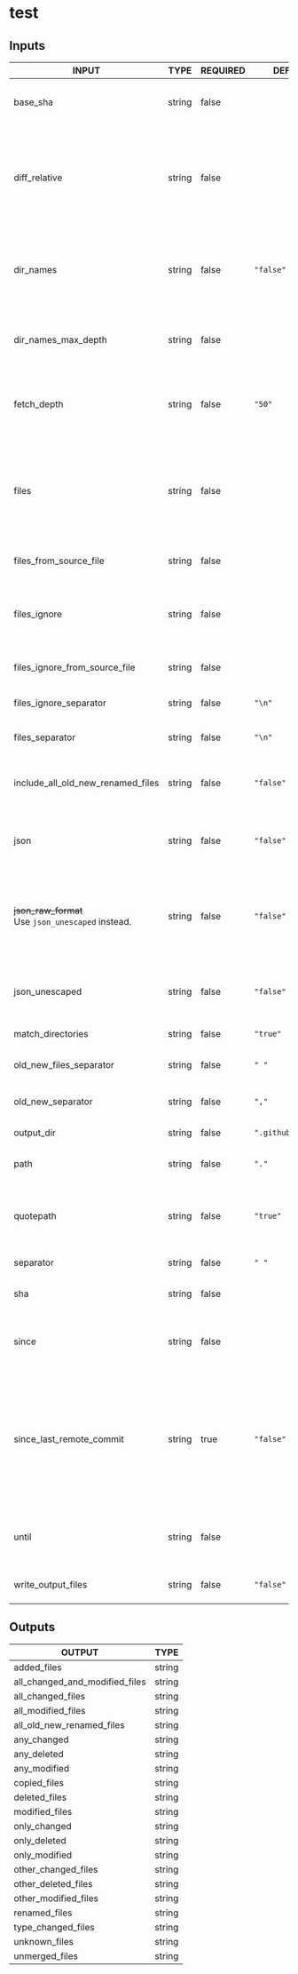 # test

## Inputs

<!-- AUTO-DOC-INPUT:START - Do not remove or modify this section -->

|                         INPUT                          |  TYPE  | REQUIRED |       DEFAULT       |                                                                                                                  DESCRIPTION                                                                                                                  |
|--------------------------------------------------------|--------|----------|---------------------|-----------------------------------------------------------------------------------------------------------------------------------------------------------------------------------------------------------------------------------------------|
|                        base_sha                        | string |  false   |                     |                                                                                      Specify a different base commit SHA <br>used for comparing changes                                                                                       |
|                     diff_relative                      | string |  false   |                     |                            Exclude changes outside the current directory <br>and show path names relative to <br>it. **NOTE:** This requires you to <br>specify the top level directory via <br>the `path` input.                             |
|                       dir_names                        | string |  false   |      `"false"`      |                                             Output unique changed directories instead of <br>filenames. **NOTE:** This returns `.` for <br>changed files located in the root <br>of the project.                                              |
|                  dir_names_max_depth                   | string |  false   |                     |                                                              Maximum depth of directories to output. <br>e.g `test/test1/test2` with max depth of <br>`2` returns `test/test1`.                                                               |
|                      fetch_depth                       | string |  false   |       `"50"`        |                                                       Depth of additional branch history fetched. <br>**NOTE**: This can be adjusted to <br>resolve errors with insufficient history.                                                         |
|                         files                          | string |  false   |                     |                       File and directory patterns to detect <br>changes using only these list of <br>file(s) (Defaults to the entire repo) **NOTE:** Multiline file/directory patterns <br>should not include quotes.                         |
|                 files_from_source_file                 | string |  false   |                     |                                                                                            Source file(s) used to populate the <br>`files` input.                                                                                             |
|                      files_ignore                      | string |  false   |                     |                                                                Ignore changes to these file(s) **NOTE:** <br>Multiline file/directory patterns should not include <br>quotes.                                                                 |
|             files_ignore_from_source_file              | string |  false   |                     |                                                                                         Source file(s) used to populate the <br>`files_ignore` input                                                                                          |
|                 files_ignore_separator                 | string |  false   |       `"\n"`        |                                                                                             Separator used to split the `files_ignore` <br>input                                                                                              |
|                    files_separator                     | string |  false   |       `"\n"`        |                                                                                                Separator used to split the `files` <br>input                                                                                                  |
|           include_all_old_new_renamed_files            | string |  false   |      `"false"`      |                                          Include `all_old_new_renamed_files` output. Note this can <br>generate a large output See: [#501](https://github.com/tj-actions/changed-files/issues/501).                                           |
|                          json                          | string |  false   |      `"false"`      |                                                                      Output list of changed files in <br>a JSON formatted string which can <br>be used for matrix jobs.                                                                       |
| ~~json_raw_format~~ <br> Use `json_unescaped` instead. | string |  false   |      `"false"`      |                            **Deprecated:** Output list of changed files <br>in a raw format which means <br>that the output will not be <br>surrounded by quotes and special characters <br>will not be escaped.                              |
|                     json_unescaped                     | string |  false   |      `"false"`      |                                                                     Output list of changed files in <br>a JSON formatted string without escaping <br>special characters.                                                                      |
|                   match_directories                    | string |  false   |      `"true"`       |                                                                                                Indicates whether to include match directories                                                                                                 |
|                old_new_files_separator                 | string |  false   |        `" "`        |                                                                                         Split character for old and new <br>renamed filename pairs.                                                                                           |
|                   old_new_separator                    | string |  false   |        `","`        |                                                                                             Split character for old and new <br>filename pairs.                                                                                               |
|                       output_dir                       | string |  false   | `".github/outputs"` |                                                                                                       Directory to store output files.                                                                                                        |
|                          path                          | string |  false   |        `"."`        |                                                                               Specify a relative path under `$GITHUB_WORKSPACE` <br>to locate the repository.                                                                                 |
|                       quotepath                        | string |  false   |      `"true"`       |                                                           Use non ascii characters to match <br>files and output the filenames completely <br>verbatim by setting this to `false`                                                             |
|                       separator                        | string |  false   |        `" "`        |                                                                                                      Split character for output strings.                                                                                                      |
|                          sha                           | string |  false   |                     |                                                                                        Specify a different commit SHA used <br>for comparing changes                                                                                          |
|                         since                          | string |  false   |                     |                                                                             Get changed files for commits whose <br>timestamp is older than the given <br>time.                                                                               |
|                since_last_remote_commit                | string |   true   |      `"false"`      | Use the last commit on the <br>remote branch as the `base_sha`. Defaults <br>to the last non merge commit <br>on the target branch for pull <br>request events and the previous remote <br>commit of the current branch for <br>push events.  |
|                         until                          | string |  false   |                     |                                                                            Get changed files for commits whose <br>timestamp is earlier than the given <br>time.                                                                              |
|                   write_output_files                   | string |  false   |      `"false"`      |                                                                                    Write outputs to files in the <br>`.github/outputs` folder by default.                                                                                     |

<!-- AUTO-DOC-INPUT:END -->

## Outputs

<!-- AUTO-DOC-OUTPUT:START - Do not remove or modify this section -->

|             OUTPUT             |  TYPE  |
|--------------------------------|--------|
|          added_files           | string |
| all_changed_and_modified_files | string |
|       all_changed_files        | string |
|       all_modified_files       | string |
|   all_old_new_renamed_files    | string |
|          any_changed           | string |
|          any_deleted           | string |
|          any_modified          | string |
|          copied_files          | string |
|         deleted_files          | string |
|         modified_files         | string |
|          only_changed          | string |
|          only_deleted          | string |
|         only_modified          | string |
|      other_changed_files       | string |
|      other_deleted_files       | string |
|      other_modified_files      | string |
|         renamed_files          | string |
|       type_changed_files       | string |
|         unknown_files          | string |
|         unmerged_files         | string |

<!-- AUTO-DOC-OUTPUT:END -->
